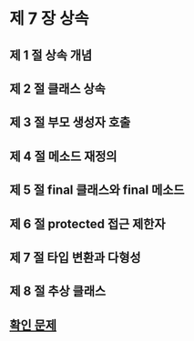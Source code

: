 # 제 7 장  상속
## 제 1 절  상속 개념

## 제 2 절  클래스 상속

## 제 3 절  부모 생성자 호출

## 제 4 절  메소드 재정의

## 제 5 절  final 클래스와 final 메소드

## 제 6 절  protected 접근 제한자

## 제 7 절  타입 변환과 다형성

## 제 8 절  추상 클래스

## [확인 문제](./exam.md)
